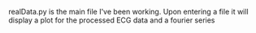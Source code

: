 realData.py is the main file I've been working.
Upon entering a file it will display a plot for the processed ECG data and a fourier series
